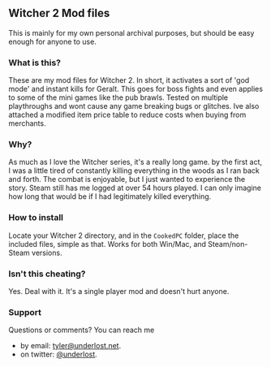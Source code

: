 ## Witcher 2 Mod files

This is mainly for my own personal archival purposes, but should be easy enough for anyone to use.

### What is this?

These are my mod files for Witcher 2. In short, it activates a sort of 'god mode' and instant kills for Geralt. This goes for boss fights and even applies to some of the mini games like the pub brawls. Tested on multiple playthroughs and wont cause any game breaking bugs or glitches. Ive also attached a modified item price table to reduce costs when buying from merchants.

### Why?

As much as I love the Witcher series, it's a really long game. by the first act, I was a little tired of constantly killing everything in the woods as I ran back and forth. The combat is enjoyable, but I just wanted to experience the story. Steam still has me logged at over 54 hours played. I can only imagine how long that would be if I had legitimately killed everything.

### How to install

Locate your Witcher 2 directory, and in the `CookedPC` folder, place the included files, simple as that. Works for both Win/Mac, and Steam/non-Steam versions.

### Isn't this cheating?

Yes. Deal with it. It's a single player mod and doesn't hurt anyone.

### Support

Questions or comments? You can reach me

- by email: tyler@underlost.net.
- on twitter: [@underlost](http://twitter.com/underlost).
